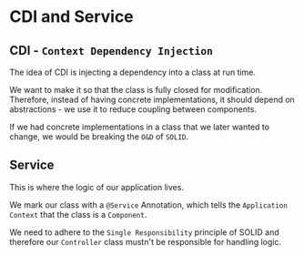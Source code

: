 # CDI and Service

## CDI - `Context Dependency Injection`

The idea of CDI is injecting a dependency into a class at run time. 

We want to make it so that the class is fully closed for modification. 
Therefore, instead of having concrete implementations, it should depend on abstractions - we use it to reduce coupling between components. 

If we had concrete implementations in a class that we later wanted to change, we would be breaking the `O&D` of `SOLID`.


## Service

This is where the logic of our application lives. 

We mark our class with a `@Service` Annotation, which tells the `Application Context` that the class is a `Component`.

We need to adhere to the `Single Responsibility` principle of SOLID and therefore our `Controller` class mustn't be responsible for handling logic. 
